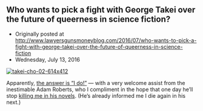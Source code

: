 ## Who wants to pick a fight with George Takei over the future of queerness in science fiction?

 * Originally posted at http://www.lawyersgunsmoneyblog.com/2016/07/who-wants-to-pick-a-fight-with-george-takei-over-the-future-of-queerness-in-science-fiction
 * Wednesday, July 13, 2016

[![takei-cho-02-614x412](http://lawyersgunsmon.wpengine.com/wp-content/uploads/2016/07/takei-cho-02-614x412.jpg)](http://lawyersgunsmon.wpengine.com/wp-content/uploads/2016/07/takei-cho-02-614x412.jpg)  

Apparently, [the answer is “I do!”](http://www.salon.com/2016/07/12/sulu\_star\_trek\_and\_queer\_sci\_fi\_lgbt\_diversity\_has\_been\_there\_all\_along\_now\_its\_gone\_mainstream/) — with a very welcome assist from the inestimable Adam Roberts, who I compliment in the hope that one day he’ll stop [killing me in his novels](http://amzn.to/2a7nuhy). (He’s already informed me I die again in his next.)